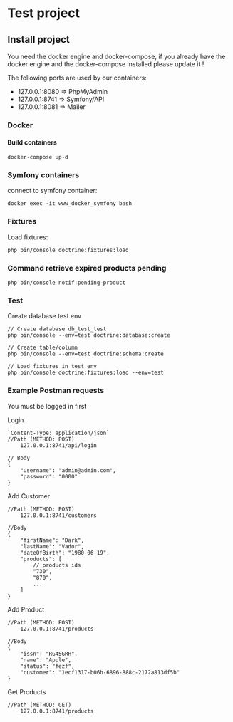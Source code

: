 # Test project

## Install project

You need the docker engine and docker-compose, if you already have the docker engine and the docker-compose installed please update it !

The following ports are used by our containers:
* 127.0.0.1:8080 => PhpMyAdmin
* 127.0.0.1:8741 => Symfony/API
* 127.0.0.1:8081 => Mailer

### Docker

#### Build containers

    docker-compose up-d

### Symfony containers
connect to symfony container:

    docker exec -it www_docker_symfony bash

### Fixtures

Load fixtures:

    php bin/console doctrine:fixtures:load

### Command retrieve expired products pending 

    php bin/console notif:pending-product

### Test

Create database test env

    // Create database db_test_test
    php bin/console --env=test doctrine:database:create
    
    // Create table/column
    php bin/console --env=test doctrine:schema:create    

    // Load fixtures in test env
    php bin/console doctrine:fixtures:load --env=test

### Example Postman requests

You must be logged in first

Login

    `Content-Type: application/json`
    //Path (METHOD: POST)
        127.0.0.1:8741/api/login
    
    // Body
    {
        "username": "admin@admin.com",
        "password": "0000"
    }

Add Customer

    //Path (METHOD: POST)
        127.0.0.1:8741/customers
    
    //Body
    {
        "firstName": "Dark",
        "lastName": "Vador",
        "dateOfBirth": "1980-06-19",
        "products": [
            // products ids
            "730",
            "870",
            ...
        ]
    }

Add Product

    //Path (METHOD: POST)
        127.0.0.1:8741/products
    
    //Body
    {
        "issn": "RG45GRH",
        "name": "Apple",
        "status": "fezf",
        "customer": "1ecf1317-b06b-6896-888c-2172a813df5b"
    }

Get Products

    //Path (METHOD: GET)
        127.0.0.1:8741/products
